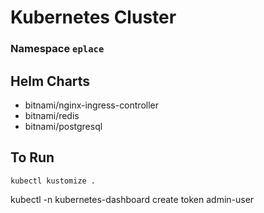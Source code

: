 # Kubernetes Cluster

### Namespace ```eplace```

## Helm Charts
 - bitnami/nginx-ingress-controller
 - bitnami/redis
 - bitnami/postgresql

## To Run
```kubectl kustomize .```

kubectl -n kubernetes-dashboard create token admin-user